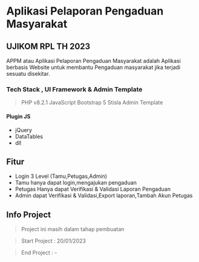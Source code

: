 # Aplikasi Pelaporan Pengaduan Masyarakat

## UJIKOM RPL TH 2023

APPM atau Aplikasi Pelaporan Pengaduan Masyarakat adalah Aplikasi berbasis Website untuk membantu Pengaduan masyarakat jika terjadi sesuatu disekitar.

### Tech Stack , UI Framework & Admin Template

> PHP v8.2.1
> JavaScript
> Bootstrap 5
> Stisla Admin Template

#### Plugin JS

- jQuery
- DataTables
- dll

## Fitur

- Login 3 Level (Tamu,Petugas,Admin)
- Tamu hanya dapat login,mengajukan pengaduan
- Petugas Hanya dapat Verifikasi & Validasi Laporan Pengaduan
- Admin dapat Verifikasi & Validasi,Export laporan,Tambah Akun Petugas

## Info Project

> Project ini masih dalam tahap pembuatan

> Start Project : 20/01/2023

> End Project : -
